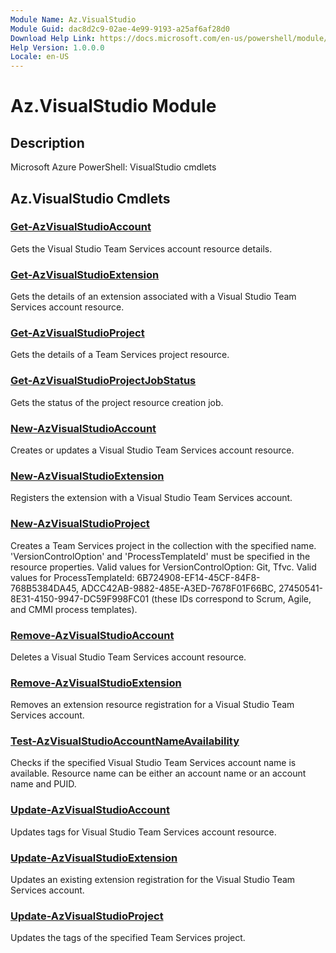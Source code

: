 ```yaml
---
Module Name: Az.VisualStudio
Module Guid: dac8d2c9-02ae-4e99-9193-a25af6af28d0
Download Help Link: https://docs.microsoft.com/en-us/powershell/module/az.visualstudio
Help Version: 1.0.0.0
Locale: en-US
---
```


# Az.VisualStudio Module
## Description
Microsoft Azure PowerShell: VisualStudio cmdlets

## Az.VisualStudio Cmdlets
### [Get-AzVisualStudioAccount](Get-AzVisualStudioAccount.md)
Gets the Visual Studio Team Services account resource details.

### [Get-AzVisualStudioExtension](Get-AzVisualStudioExtension.md)
Gets the details of an extension associated with a Visual Studio Team Services account resource.

### [Get-AzVisualStudioProject](Get-AzVisualStudioProject.md)
Gets the details of a Team Services project resource.

### [Get-AzVisualStudioProjectJobStatus](Get-AzVisualStudioProjectJobStatus.md)
Gets the status of the project resource creation job.

### [New-AzVisualStudioAccount](New-AzVisualStudioAccount.md)
Creates or updates a Visual Studio Team Services account resource.

### [New-AzVisualStudioExtension](New-AzVisualStudioExtension.md)
Registers the extension with a Visual Studio Team Services account.

### [New-AzVisualStudioProject](New-AzVisualStudioProject.md)
Creates a Team Services project in the collection with the specified name.
'VersionControlOption' and 'ProcessTemplateId' must be specified in the resource properties.
Valid values for VersionControlOption: Git, Tfvc.
Valid values for ProcessTemplateId: 6B724908-EF14-45CF-84F8-768B5384DA45, ADCC42AB-9882-485E-A3ED-7678F01F66BC, 27450541-8E31-4150-9947-DC59F998FC01 (these IDs correspond to Scrum, Agile, and CMMI process templates).

### [Remove-AzVisualStudioAccount](Remove-AzVisualStudioAccount.md)
Deletes a Visual Studio Team Services account resource.

### [Remove-AzVisualStudioExtension](Remove-AzVisualStudioExtension.md)
Removes an extension resource registration for a Visual Studio Team Services account.

### [Test-AzVisualStudioAccountNameAvailability](Test-AzVisualStudioAccountNameAvailability.md)
Checks if the specified Visual Studio Team Services account name is available.
Resource name can be either an account name or an account name and PUID.

### [Update-AzVisualStudioAccount](Update-AzVisualStudioAccount.md)
Updates tags for Visual Studio Team Services account resource.

### [Update-AzVisualStudioExtension](Update-AzVisualStudioExtension.md)
Updates an existing extension registration for the Visual Studio Team Services account.

### [Update-AzVisualStudioProject](Update-AzVisualStudioProject.md)
Updates the tags of the specified Team Services project.

